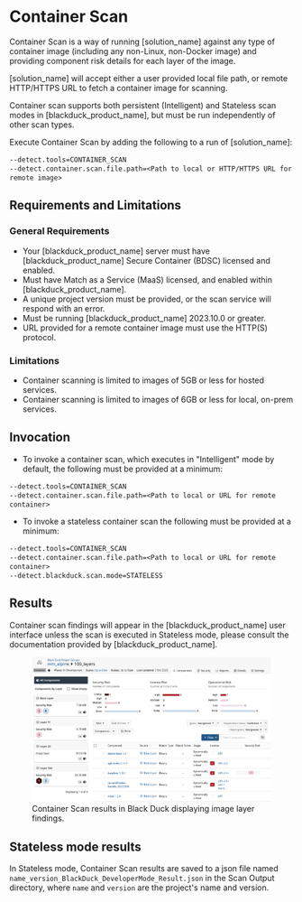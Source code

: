 # Container Scan

Container Scan is a way of running [solution_name] against any type of container image (including any non-Linux, non-Docker image) and providing component risk details for each layer of the image.

[solution_name] will accept either a user provided local file path, or remote HTTP/HTTPS URL to fetch a container image for scanning.

Container scan supports both persistent (Intelligent) and Stateless scan modes in [blackduck_product_name], but must be run independently of other scan types.

Execute Container Scan by adding the following to a run of [solution_name]:
````
--detect.tools=CONTAINER_SCAN
--detect.container.scan.file.path=<Path to local or HTTP/HTTPS URL for remote image>
````

## Requirements and Limitations

### General Requirements
 * Your [blackduck_product_name] server must have [blackduck_product_name] Secure Container (BDSC) licensed and enabled.
 * Must have Match as a Service (MaaS) licensed, and enabled within [blackduck_product_name].
 * A unique project version must be provided, or the scan service will respond with an error.
 * Must be running [blackduck_product_name] 2023.10.0 or greater.
 * URL provided for a remote container image must use the HTTP(S) protocol.
 
### Limitations
 * Container scanning is limited to images of 5GB or less for hosted services.
 * Container scanning is limited to images of 6GB or less for local, on-prem services.
 
## Invocation
 * To invoke a container scan, which executes in "Intelligent" mode by default, the following must be provided at a minimum:   
 ```
--detect.tools=CONTAINER_SCAN
--detect.container.scan.file.path=<Path to local or URL for remote container>
```
	
* To invoke a stateless container scan the following must be provided at a minimum:   
```
--detect.tools=CONTAINER_SCAN
--detect.container.scan.file.path=<Path to local or URL for remote container>
--detect.blackduck.scan.mode=STATELESS
```

## Results

Container scan findings will appear in the [blackduck_product_name] user interface unless the scan is executed in Stateless mode, please consult the documentation provided by [blackduck_product_name].
<!-- TBD Reference link directly to [blackduck_product_name] Docs once they are available
<xref href="ContainerScans.dita" scope="peer">Container scans
<data name="facets" value="pubname=bd-hub"/>
-->
<figure>
    <img src="images/containerscan.png"
         alt="Container Scan Results">
    <figcaption>Container Scan results in Black Duck displaying image layer findings.</figcaption>
</figure>

## Stateless mode results

In Stateless mode, Container Scan results are saved to a json file named `name_version_BlackDuck_DeveloperMode_Result.json` in the Scan Output directory, where `name` and `version` are the project's name and version.
